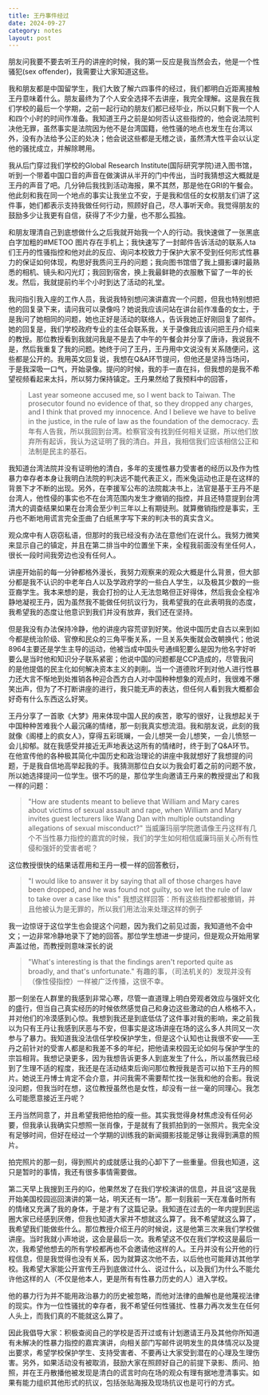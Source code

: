 ```yaml
---
title: 王丹事件经过
date: 2024-09-27
category: notes
layout: post
---
```


朋友问我要不要去听王丹的讲座的时候，我的第一反应是我当然会去，他是一个性骚犯(sex offender)，我需要让大家知道这些。

我和朋友都是中国留学生，我们大致了解六四事件的经过，我们都明白近距离接触王丹意味着什么。朋友最终为了个人安全选择不去讲座，我完全理解。这是我在我们学校的最后一个学期，之前一起行动的朋友们都已经毕业，所以只剩下我一个人和四个小时的时间作准备。我知道王丹之前是如何否认这些指控的，他会说法院判决他无罪，虽然事实是法院因为他不是台湾国籍，他性骚的地点也发生在台湾以外，没有办法给予公正的处决；他会说这些都是无稽之谈，虽然清大性平会以认定他的骚扰成立，并解除聘用。

我从后门穿过我们学校的Global Research Institute(国际研究学院)进入图书馆，听到一个带着中国口音的声音在做演讲从半开的门中传出，当时我猜想这大概就是王丹的声音了吧。几分钟后我找到活动海报，果不其然，那是他在GRI的午餐会。他此刻和我在同一个地点的事实让我坐立不安，于是我和信任的女权朋友们讲了这件事，她们都表示支持我做任何行动，照顾好自己，尽人事听天命。我觉得朋友的鼓励多少让我更有自信，获得了不少力量，也不那么孤独。

和朋友理清自己到底想做什么之后我就开始我一个人的行动。我快速做了一张黑底白字加粗的#METOO 图片存在手机上；我快速写了一封邮件告诉活动的联系人ta们王丹的性骚指控和他对此的反应、询问本校致力于保护大家不受到任何形式性暴力的保证如何体现，构思好我质问王丹的问题；我向图书馆借了我上摄影课时最熟悉的相机、镜头和闪光灯；我回到宿舍，换上我最鲜艳的衣服散下留了一年的长发。然后，我就提前约半个小时到达了活动的礼堂。

我问指引我入座的工作人员，我说我特别想问演讲嘉宾一个问题，但我也特别想把他的回复录下来，请问我可以录像吗？她说我应该问站在讲台前作准备的女士，于是我问了她相同的问题，她也正好是活动的联络人，告诉我她正好刚回复了邮件。她的回复是，我们学校政府专业的主任会联系我，关于录像我应该问把王丹介绍来的教授。那位教授看到我就问我是不是去了中午的午餐会并分享了唐诗，我说我不是，然后我重复了我的问题。她终于问了王丹，王丹用中文说没有关系随便问，这些都是公开的。我用英文回复说，我想在Q&A环节提问，但他还是坚持当场问，于是我深吸一口气，开始录像。提问的时候，我的手一直在抖，但我想的是我不希望视频看起来太抖，所以努力保持镇定。王丹果然给了我预料中的回答，

> Last year someone accused me, so I went back to Taiwan. The prosecutor found no evidence of that, so they dropped any charges, and I think that proved my innocence. And I believe we have to belive in the justice, in the rule of law as the foundation of the democracy. 
> 去年有人告我，所以我回到台湾。检察官没有找到任何相关证据，所以他们放弃所有起诉，我认为这证明了我的清白。并且，我相信我们应该相信公正和法制是民主的基石。

我知道台湾法院并没有证明他的清白，多年的支援性暴力受害者的经历以及作为性暴力幸存者本身让我明白法院的判决远不能代表正义，而米兔运动也正是在这样的背景下才不断的出现。另外，在李援军公布的法院裁决书上，法官是基于王丹不是台湾人，他性侵的事实也不在台湾范围内发生才撤销的指控，并且还特意提到台湾清大的调查结果如果在台湾会至少判三年以上有期徒刑。就算撤销指控是事实，王丹也不断地用谎言完全歪曲了白纸黑字写下来的判决书的真实含义。

观众席中有人窃窃私语，但那时的我已经没有办法在意他们在说什么。我努力微笑来显示自己的镇定，并且在第二排当中的位置坐下来，全程我前面没有坐任何人，很长一段时间我旁边也没有任何人。

讲座开始前的每一分钟都格外漫长，我努力观察来的观众大概是什么背景，但大部分都是我不认识的中老年白人以及学政府学的一些白人学生，以及极其少数的一些亚裔学生。我本来想的是，我会打扮的让人无法忽略但正好得体，然后我会全程冷静地凝视王丹，因为虽然我不能做任何抗议行为，我希望我的在此表明我的态度，我希望我的态度让他意识到我们并没有放弃，我们还在坚持。

但是我没有办法保持冷静，他的讲座内容荒谬到好笑。他说中国历史自古以来到如今都是统治阶级、官僚和民众的三角平衡关系，一旦关系失衡就会改朝换代；他说8964主要还是学生主导的运动，他被当成中国头号通缉犯要么是因为他名字好听要么是当时他和知识分子联系紧密；他说中国的问题都是CCP造成的，尽管我问的是他提倡的民主化如何解决资本主义的剥削。当一个道德败坏到对他人进行性暴力还大言不惭地到处推销各种迎合西方白人对中国种种想象的观点时，我很难不爆笑出声，但为了不打断讲座的进行，我只能无声的表达，但任何人看到我大概都会好奇有什么东西这么好笑。

王丹分享了一首歌《大梦》用来体现中国人民的疾苦，歌写的很好，让我想起关于中国种种苦难我个人最沉痛的情绪，那一刻我真实想流泪。我和朋友说，此刻的我就像《阁楼上的疯女人》，穿得五彩斑斓，一会儿想哭一会儿想笑，一会儿愤怒一会儿抑郁。就在我感受并接近无声地表达这所有的情绪时，终于到了Q&A环节。在他宣传他的各种极其简化中国历史和政治理论的讲座中我就想好了我想提的问题，于是我自信地高举起我的手。我猜测那位白女以为我会盯着之前的问题不放，所以她选择提问一位学生。很不巧的是，那位学生向邀请王丹来的教授提出了和我一样的问题：

> "How are students meant to believe that William and Mary cares about victims of sexual assault and rape, when William and Mary invites guest lecturers like Wang Dan with multiple outstanding allegations of sexual misconduct?"
> 当威廉玛丽学院邀请像王丹这样有几个不当性暴力指控的嘉宾的时候，我们的学生如何相信威廉玛丽关心所有性侵和强奸的受害者呢？

这位教授很快的结果话茬用和王丹一模一样的回答敷衍，

> "I would like to answer it by saying that all of those charges have been dropped, and he was found not guilty, so we let the rule of law to take over a case like this" 
> 我想这样回答：所有这些指控都被撤销，并且他被认为是无罪的，所以我们用法治来处理这样的例子

我一边惊讶于这位学生也会提这个问题，因为我们之前见过面，我知道他不会中文；一边非常冷静地录下了她的回答。那位学生想进一步提问，但是观众开始用掌声盖过他，而教授则意味深长的说

> "What's interesting is that the findings aren't reported quite as broadly, and that's unfortunate."
> 有趣的事，（司法机关的）发现并没有（像性侵指控）一样被广泛传播，这很不幸。

那一刻坐在人群里的我感到非常心寒，尽管一直道理上明白旁观者效应与强奸文化的盛行，但当自己真实经历的时候依然感觉自己和身边这些激动的白人格格不入，并对他们的冷漠感到心惊。我想到我还是到底低估了这件事对我的影响，来之前我以为只有王丹让我感到厌恶与不安，但事实是这场讲座在场的这么多人共同又一次参与了暴力。我知道我没法信任学校保护学生，但是这个认知也让我很不安——王丹之前针对的受害人都是和我差不多的年纪，把他请来校园无论如何与保护学生的宗旨相背。我想记录更多，因为我想告诉更多人到底发生了什么，所以虽然我已经到了生理不适的程度，我还是在活动结束后询问那位教授我是否可以拍下王丹的照片。她说王丹博士肯定不会介意，并问我需不需要帮忙找一张我和他的合影。我说没问题，但我当时在想，这位教授虽然也是女性，却没有一丝一毫的同理心。我怎么可能愿意接近王丹呢？

王丹当然同意了，并且希望我把他拍的瘦一些。其实我觉得身材焦虑没有任何必要，但我承认我确实只想照一张肖像，于是就有了我抓拍到的一张照片。我完全没有足够时间，但好在经过一个学期的训练我的新闻摄影技能足够让我得到满意的照片。

拍完照片的那一刻，得到照片的成就感让我的心卸下了一些重量。但我也知道，这只是暂时的事情，我还有很多事情需要做。

第二天早上我搜到王丹的IG，他果然发了在我们学校演讲的信息，并且说“这是我开始美国校园巡回演讲的第一站，明天还有一场”。那一刻我前一天在准备时所有的情绪又充满了我的身体，于是才有了这篇记录。我知道在过去的一年内提到民运圈大家已经感到厌倦，但我也知道大家并不想就这么算了。我不希望就这么算了，我希望我们能做些什么。那位教授介绍王丹的时候说，这是他第三次来我们学校做讲座。当时我就小声地说，这会是最后一次。我希望这不仅在我们学校这是最后一次，我希望他想去的所有学校都再也不会邀请他这样的人。王丹并没有公开他的行程信息，但是我觉得也没有关系，因为就算这次他不去，以后他也可能拜访其他学校。我希望大家能公开宣传王丹到底做过什么、说过什么，以及我们为什么不能允许他这样的人（不仅是他本人，更是所有有性暴力历史的人）进入学校。

他的暴力行为并不能用政治暴力的历史被忽略，而他对法律的曲解也是他蔑视法律的现实。作为一位性骚扰的幸存者，我不希望任何性骚扰、性暴力再次发生在任何人头上，而我们真的不能就这么算了。

因此我倡导大家：积极查阅自己的学校是否开过或有计划邀请王丹及其他你所知道有未解决的性暴力指控的嘉宾演讲，向相关部门写邮件说明发生的具体情况以及提出要求，希望学校保护学生、支持受害者、不要再让大家受到潜在的心理及生理伤害。另外，如果活动没有被取消，鼓励大家在照顾好自己的前提下录影、质问、拍照，并在王丹散播他被发现是清白的谎言时向在场的观众有理有据地澄清事实。如果有能力组织其他形式的抗议，包括张贴海报及现场抗议也是可行的方式。
